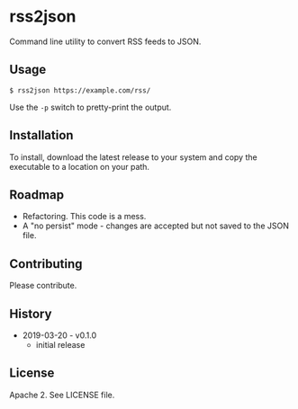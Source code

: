 # rss2json

Command line utility to convert RSS feeds to JSON.

## Usage

```
$ rss2json https://example.com/rss/
```

Use the `-p` switch to pretty-print the output.


## Installation

To install, download the latest release to your system and copy the executable to a location on your path. 

## Roadmap

* Refactoring. This code is a mess.
* A "no persist" mode - changes are accepted but not saved to the JSON file.

## Contributing

Please contribute.


## History

* 2019-03-20 - v0.1.0
  * initial release

## License

Apache 2. See LICENSE file.
